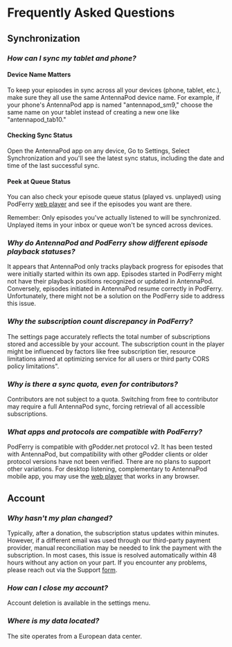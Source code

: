 # Frequently Asked Questions

## Synchronization

### ***How can I sync my tablet and phone?***
#### Device Name Matters
To keep your episodes in sync across all your devices (phone, tablet, etc.), make sure they all use the same AntennaPod device name. For example, if your phone's AntennaPod app is named "antennapod_sm9," choose the same name on your tablet instead of creating a new one like "antennapod_tab10."        
#### Checking Sync Status
Open the AntennaPod app on any device, Go to Settings, Select Synchronization and you'll see the latest sync status, including the date and time of the last successful sync.
#### Peek at Queue Status
You can also check your episode queue status (played vs. unplayed) using PodFerry [web player](https://www.podferry.com/dashboard/player) and see if the episodes you want are there.

Remember: Only episodes you've actually listened to will be synchronized. Unplayed items in your inbox or queue won't be synced across devices.

### ***Why do AntennaPod and PodFerry show different episode playback statuses?***
It appears that AntennaPod only tracks playback progress for episodes that were initially started within its own app. Episodes started in PodFerry might not have their playback positions recognized or updated in AntennaPod. Conversely, episodes initiated in AntennaPod resume correctly in PodFerry. Unfortunately, there might not be a solution on the PodFerry side to address this issue.

### ***Why the subscription count discrepancy in PodFerry?***
The settings page accurately reflects the total number of subscriptions stored and accessible by your account. The subscription count in the player might be influenced by factors like free subscription tier, resource limitations aimed at optimizing service for all users or third party CORS policy limitations".

### ***Why is there a sync quota, even for contributors?***
Contributors are not subject to a quota. Switching from free to contributor may require a full AntennaPod sync, forcing retrieval of all accessible subscriptions.

### ***What apps and protocols are compatible with PodFerry?***
PodFerry is compatible with gPodder.net protocol v2. It has been tested with AntennaPod, but compatibility with other gPodder clients or older protocol versions have not been verified. There are no plans to support other variations.
For desktop listening, complementary to AntennaPod mobile app, you may use the [web player](https://www.podferry.com/dashboard/player) that works in any browser.

## Account
### ***Why hasn't my plan changed?***
Typically, after a donation, the subscription status updates within minutes.
However, if a different email was used through our third-party payment provider, manual reconciliation may be needed to link the payment with the subscription.
In most cases, this issue is resolved automatically within 48 hours without any action on your part.
If you encounter any problems, please reach out via the Support [form](https://www.podferry.com/help/requestform).

### ***How can I close my account?***
Account deletion is available in the settings menu.

### ***Where is my data located?***
The site operates from a European data center. 
